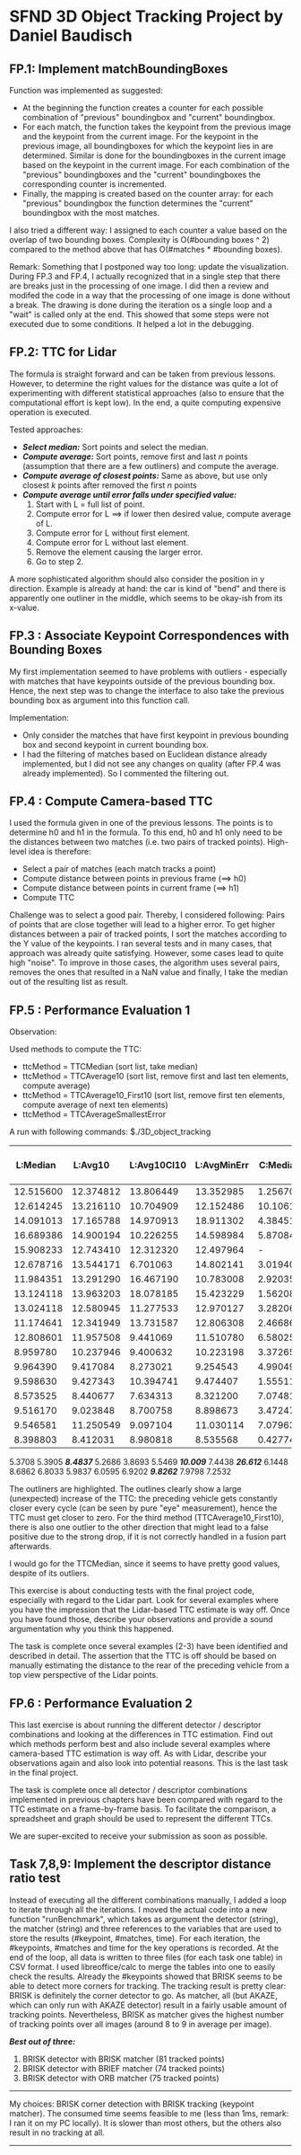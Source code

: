 SFND 3D Object Tracking Project by Daniel Baudisch
==================================================


FP.1: Implement matchBoundingBoxes
----------------------------------

Function was implemented as suggested:
  * At the beginning the function creates a counter for each possible combination of "previous" boundingbox and "current"
    boundingbox.
  * For each match, the function takes the keypoint from the previous image and the keypoint from the current image. For
    the keypoint in the previous image, all boundingboxes for which the keypoint lies in are determined. Similar is done
    for the boundingboxes in the current image based on the keypoint in the current image. For each combination of the
    "previous" boundingboxes and the "current" boundingboxes the corresponding counter is incremented.
  * Finally, the mapping is created based on the counter array: for each "previous" boundingbox the function determines
    the "current" boundingbox with the most matches.


I also tried a different way: I assigned to each counter a value based on the overlap of two bounding boxes. Complexity
is O(#bounding boxes ^ 2) compared to the method above that has O(#matches * #bounding boxes).


Remark:
Something that I postponed way too long: update the visualization. During FP.3 and FP.4, I actually recognized that in a
single step that there are breaks just in the processing of one image. I did then a review and modifed the code in a way
that the processing of one image is done without a break. The drawing is done during the iteration os a single loop and
a "wait" is called only at the end. This showed that some steps were not executed due to some conditions. It helped a lot
in the debugging.



FP.2: TTC for Lidar
-------------------

The formula is straight forward and can be taken from previous lessons. However, to determine the right values for the
distance was quite a lot of experimenting with different statistical approaches (also to ensure that the computational
effort is kept low). In the end, a quite computing expensive operation is executed.

Tested approaches:
   * ***Select median:*** Sort points and select the median.
   * ***Compute average:*** Sort points, remove first and last _n_ points (assumption that there are a few outliners) and compute the average.
   * ***Compute average of closest points:*** Same as above, but use only closest _k_ points after removed the first _n_ points
   * ***Compute average until error falls under specified value:***
      1. Start with L = full list of point.
      1. Compute error for L ==> if lower then desired value, compute average of L.
      1. Compute error for L without first element.
      1. Compute error for L without last element.
      1. Remove the element causing the larger error.
      1. Go to step 2.

A more sophisticated algorithm should also consider the position in y direction. Example is already at hand: the car is
kind of "bend" and there is apparently one outliner in the middle, which seems to be okay-ish from its x-value.



FP.3 : Associate Keypoint Correspondences with Bounding Boxes
-------------------------------------------------------------

My first implementation seemed to have problems with outliers - especially with matches that have keypoints outside of the previous bounding box. Hence, the next step was to change the interface to also take the previous bounding box as argument into this function call.

Implementation:
   * Only consider the matches that have first keypoint in previous bounding box and second keypoint in current bounding box.
   * I had the filtering of matches based on Euclidean distance already implemented, but I did not see any changes on quality (after FP.4 was already implemented). So I commented the filtering out.



FP.4 : Compute Camera-based TTC
-------------------------------

I used the formula given in one of the previous lessons. The points is to determine h0 and h1 in the formula. To this end, h0 and h1 only need to be the distances between two matches (i.e. two pairs of tracked points). High-level idea is therefore:
   * Select a pair of matches (each match tracks a point)
   * Compute distance between points in previous frame (==> h0)
   * Compute distance between points in current frame (==> h1)
   * Compute TTC

Challenge was to select a good pair. Thereby, I considered following: Pairs of points that are close together will lead to a higher error. To get higher distances between a pair of tracked points, I sort the matches according to the Y value of the keypoints. I ran several tests and in many cases, that approach was already quite satisfying. However, some cases lead to quite high "noise". To improve in those cases, the algorithm uses several pairs, removes the ones that resulted in a NaN value and finally, I take the median out of the resulting list as result.



FP.5 : Performance Evaluation 1
-------------------------------

Observation:

Used methods to compute the TTC:
   * ttcMethod = TTCMedian (sort list, take median)
   * ttcMethod = TTCAverage10 (sort list, remove first and last ten elements, compute average)
   * ttcMethod = TTCAverage10_First10 (sort list, remove first ten elements, compute average of next ten elements)
   * ttcMethod = TTCAverageSmallestError

A run with following commands:
$./3D_object_tracking

&nbsp; &nbsp; &nbsp; L:Median &nbsp; &nbsp; &nbsp;  |&nbsp; &nbsp; &nbsp; L:Avg10 &nbsp; &nbsp; &nbsp;  |&nbsp; &nbsp; &nbsp; L:Avg10Cl10 &nbsp; &nbsp; &nbsp;  |&nbsp; &nbsp; &nbsp; L:AvgMinErr &nbsp; &nbsp; &nbsp;  |&nbsp; &nbsp; &nbsp; C:Median &nbsp; &nbsp; &nbsp;  |&nbsp; &nbsp; &nbsp; C:Avg10 &nbsp; &nbsp; &nbsp;  |&nbsp; &nbsp; &nbsp; C:Avg10Cl10 &nbsp; &nbsp; &nbsp;  |&nbsp; &nbsp; &nbsp; C:AvgMinErr &nbsp; &nbsp; &nbsp; 
---------------- |---------------- |---------------- |---------------- |---------------- |---------------- |---------------- |----------------
       12.515600 |       12.374812 |       13.806449 |       13.352985 |        1.256704 |        1.810627 |        0.071308 |        6.520647
       12.614245 |       13.216110 |       10.704909 |       12.152486 |       10.106185 |        8.006677 |        4.894691 |       10.106185
       14.091013 |       17.165788 |       14.970913 |       18.911302 |        4.384510 |        3.357245 |        3.197808 |        4.908068
       16.689386 |       14.900194 |       10.226255 |       14.598984 |        5.870845 |        3.546933 |               - |        6.654123
       15.908233 |       12.743410 |       12.312320 |       12.497964 |               - |        1.730855 |               - |        3.615809
       12.678716 |       13.544171 |        6.701063 |       14.802141 |        3.019400 |        3.377528 |        2.957307 |        3.019400
       11.984351 |       13.291290 |       16.467190 |       10.783008 |        2.920359 |        0.409687 |               - |       11.448349
       13.124118 |       13.963203 |       18.078185 |       15.423229 |        1.562084 |        0.924601 |        0.050147 |        3.874026
       13.024118 |       12.580945 |       11.277533 |       12.970127 |        3.282068 |        2.981885 |        0.076886 |        6.799235
       11.174641 |       12.341949 |       13.731587 |       12.806308 |        2.466865 |        2.652301 |               - |        2.565320
       12.808601 |       11.957508 |        9.441069 |       11.510780 |        6.580250 |        4.222187 |        4.457521 |        7.977774
        8.959780 |       10.237946 |        9.400632 |       10.223198 |        3.372656 |        3.611966 |        3.517671 |        9.044844
        9.964390 |        9.417084 |        8.273021 |        9.254543 |        4.990491 |        6.616758 |        3.112517 |       11.431390
        9.598630 |        9.427343 |       10.394741 |        9.474407 |        1.555110 |        1.313830 |               - |               -
        8.573525 |        8.440677 |        7.634313 |        8.321200 |        7.074812 |       22.950574 |        4.965627 |        7.730384
        9.516170 |        9.023848 |        8.700758 |        8.898673 |        3.472479 |        3.098455 |        2.954516 |        3.472479
        9.546581 |       11.250549 |        9.097104 |       11.030114 |        7.079633 |        3.135788 |        6.615466 |        8.864827
        8.398803 |        8.412031 |        8.980818 |        8.535568 |        0.427746 |        1.223593 |        0.271523 |        6.492742



   5.3708
   5.3905
***8.4837***
   5.2686
   3.8693
   5.5469
***10.009***
   7.4438
***26.612***
   6.1448
   8.6862
   6.8033
   5.9837
   6.0595
   6.9202
***9.8262***
   7.9798
   7.2532




The outliners are highlighted. The outlines clearly show a large (unexpected) increase of the TTC: the preceding vehicle gets
constantly closer every cycle (can be seen by pure "eye" measurement), hence the TTC must get closer to zero. For the third
method (TTCAverage10_First10), there is also one outlier to the other direction that might lead to a false positive due to the
strong drop, if it is not correctly handled in a fusion part afterwards.

I would go for the TTCMedian, since it seems to have pretty good values, despite of its outliers.



This exercise is about conducting tests with the final project code, especially with regard to the Lidar part. Look for several examples
where you have the impression that the Lidar-based TTC estimate is way off. Once you have found those, describe your observations and
provide a sound argumentation why you think this happened.

The task is complete once several examples (2-3) have been identified and described in detail. The assertion that the TTC is off should
be based on manually estimating the distance to the rear of the preceding vehicle from a top view perspective of the Lidar points.





FP.6 : Performance Evaluation 2
-------------------------------

This last exercise is about running the different detector / descriptor combinations and looking at the differences in TTC estimation. Find out which methods perform best and also include several examples where camera-based TTC estimation is way off. As with Lidar, describe your observations again and also look into potential reasons. This is the last task in the final project.

The task is complete once all detector / descriptor combinations implemented in previous chapters have been compared with regard to the TTC estimate on a frame-by-frame basis. To facilitate the comparison, a spreadsheet and graph should be used to represent the different TTCs.

We are super-excited to receive your submission as soon as possible.





Task 7,8,9: Implement the descriptor distance ratio test
--------------------------------------------------------

Instead of executing all the different combinations manually, I added a loop to iterate through all the iterations. I moved the actual code into a new function "runBenchmark", which takes as argument the
detector (string), the matcher (string) and three references to the variables that are used to store the results (#keypoint, #matches, time). For each iteration, the #keypoints, #matches and time for the
key operations is recorded. At the end of the loop, all data is written to three files (for each task one table) in CSV format. I used libreoffice/calc to merge the tables into one to easily check the
results. Already the #keypoints showed that BRISK seems to be able to detect more corners for tracking. The tracking result is pretty clear: BRISK is definitely the corner detector to go. As matcher, all
(but AKAZE, which can only run with AKAZE detector) result in a fairly usable amount of tracking points. Nevertheless, BRISK as matcher gives the highest number of tracking points over all images (around
8 to 9 in average per image).

***Best out of three:***
1) BRISK detector with BRISK matcher (81 tracked points)
2) BRISK detector with BRIEF matcher (74 tracked points)
3) BRISK detector with ORB matcher (75 tracked points)

***
My choices: BRISK corner detection with BRISK tracking (keypoint matcher). The consumed time seems feasible to me (less than 1ms, remark: I ran it on my PC locally). It is slower than most others, but the others
also result in no tracking at all.
***
